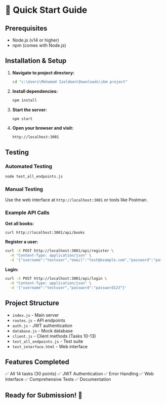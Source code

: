 # 🚀 Quick Start Guide

## Prerequisites
- Node.js (v14 or higher)
- npm (comes with Node.js)

## Installation & Setup

1. **Navigate to project directory:**
   ```bash
   cd "c:\Users\Mohamed Izeldeen\Downloads\ibm project"
   ```

2. **Install dependencies:**
   ```bash
   npm install
   ```

3. **Start the server:**
   ```bash
   npm start
   ```

4. **Open your browser and visit:**
   ```
   http://localhost:3001
   ```

## Testing

### Automated Testing
```bash
node test_all_endpoints.js
```

### Manual Testing
Use the web interface at `http://localhost:3001` or tools like Postman.

### Example API Calls

**Get all books:**
```bash
curl http://localhost:3001/api/books
```

**Register a user:**
```bash
curl -X POST http://localhost:3001/api/register \
  -H "Content-Type: application/json" \
  -d '{"username":"testuser","email":"test@example.com","password":"password123"}'
```

**Login:**
```bash
curl -X POST http://localhost:3001/api/login \
  -H "Content-Type: application/json" \
  -d '{"username":"testuser","password":"password123"}'
```

## Project Structure
- `index.js` - Main server
- `routes.js` - API endpoints
- `auth.js` - JWT authentication
- `database.js` - Mock database
- `client.js` - Client methods (Tasks 10-13)
- `test_all_endpoints.js` - Test suite
- `test_interface.html` - Web interface

## Features Completed
✅ All 14 tasks (30 points)
✅ JWT Authentication
✅ Error Handling
✅ Web Interface
✅ Comprehensive Tests
✅ Documentation

## Ready for Submission! 🎉
